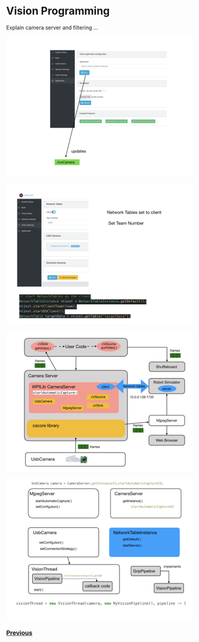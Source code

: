 # <a name="code"></a>Vision Programming
Explain camera server and filtering ...

![Development Environment](../images/Romi/Romi.027.jpeg)

![Development Environment](../images/Romi/Romi.028.jpeg)

![Development Environment](../images/Romi/Romi.026.jpeg)

![Development Environment](../images/Romi/Romi.035.jpeg)

<h3><span style="float:left">
<a href="romiFirmware">Previous</a></span>
